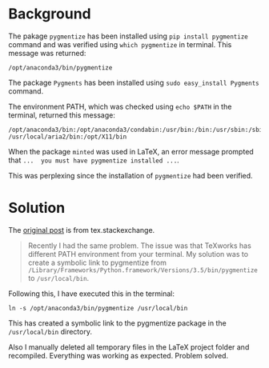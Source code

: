 # Background

The pakage `pygmentize` has been installed using `pip install pygmentize` command and was verified using `which pygmentize` in terminal. This message was returned: 
```shell
/opt/anaconda3/bin/pygmentize 
```

The package `Pygments` has been installed using `sudo easy_install Pygments` command.

The environment PATH, which was checked using `echo $PATH` in the terminal, returned this message:
```shell
/opt/anaconda3/bin:/opt/anaconda3/condabin:/usr/bin:/bin:/usr/sbin:/sbin:/usr/local/bin:/Library/TeX/texbin:
/usr/local/aria2/bin:/opt/X11/bin
```

When the package `minted` was used in LaTeX, an error message prompted that `...  you must have pygmentize installed ...`.

This was perplexing since the installation of `pygmentize` had been verified.

# Solution

The [original post](https://tex.stackexchange.com/questions/159620/cannot-get-pygmentize-to-work-correctly-on-mac) is from tex.stackexchange.

> Recently I had the same problem. The issue was that TeXworks has different PATH environment from your terminal. My solution was to create a symbolic link to pygmentize from `/Library/Frameworks/Python.framework/Versions/3.5/bin/pygmentize` to `/usr/local/bin`.

Following this, I have executed this in the terminal:
```shell
ln -s /opt/anaconda3/bin/pygmentize /usr/local/bin
```
This has created a symbolic link to the pygmentize package in the `/usr/local/bin` directory.

Also I manually deleted all temporary files in the LaTeX project folder and recompiled. Everything was working as expected. Problem solved.
